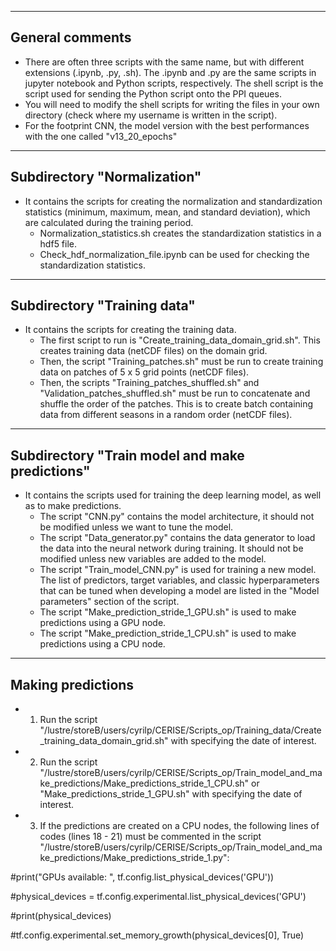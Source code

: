 -------------------------------------------------
General comments
-------------------------------------------------

- There are often three scripts with the same name, but with different extensions (.ipynb, .py, .sh). The .ipynb and .py are the same scripts in jupyter notebook and Python scripts, respectively. The shell script is the script used for sending the Python script onto the PPI queues.
- You will need to modify the shell scripts for writing the files in your own directory (check where my username is written in the script).
- For the footprint CNN, the model version with the best performances with the one called "v13_20_epochs"

-------------------------------------------------
Subdirectory "Normalization"
-------------------------------------------------

- It contains the scripts for creating the normalization and standardization statistics (minimum, maximum, mean, and standard deviation), which are calculated during the training period. 
	- Normalization_statistics.sh creates the standardization statistics in a hdf5 file.
	- Check_hdf_normalization_file.ipynb can be used for checking the standardization statistics.

-------------------------------------------------
Subdirectory "Training data"
-------------------------------------------------

- It contains the scripts for creating the training data.
	- The first script to run is "Create_training_data_domain_grid.sh". This creates training data (netCDF files) on the domain grid.
	- Then, the script "Training_patches.sh" must be run to create training data on patches of 5 x 5 grid points (netCDF files).
	- Then, the scripts "Training_patches_shuffled.sh" and "Validation_patches_shuffled.sh" must be run to concatenate and shuffle the order of the patches. This is to create batch containing data from different seasons in a random order (netCDF files).

-------------------------------------------------
Subdirectory "Train model and make predictions"
-------------------------------------------------

- It contains the scripts used for training the deep learning model, as well as to make predictions.
	- The script "CNN.py" contains the model architecture, it should not be modified unless we want to tune the model.
	- The script "Data_generator.py" contains the data generator to load the data into the neural network during training. It should not be modified unless new variables are added to the model.
	- The script "Train_model_CNN.py" is used for training a new model. The list of predictors, target variables, and classic hyperparameters that can be tuned when developing a model are listed in the "Model parameters" section of the script. 
	- The script "Make_prediction_stride_1_GPU.sh" is used to make predictions using a GPU node.
	- The script "Make_prediction_stride_1_CPU.sh" is used to make predictions using a CPU node.

-------------------------------------------------
Making predictions
-------------------------------------------------

- 1) Run the script "/lustre/storeB/users/cyrilp/CERISE/Scripts_op/Training_data/Create_training_data_domain_grid.sh" with specifying the date of interest.

- 2) Run the script "/lustre/storeB/users/cyrilp/CERISE/Scripts_op/Train_model_and_make_predictions/Make_predictions_stride_1_CPU.sh" or "Make_predictions_stride_1_GPU.sh" with specifying the date of interest.

- 3) If the predictions are created on a CPU nodes, the following lines of codes (lines 18 - 21) must be commented in the script "/lustre/storeB/users/cyrilp/CERISE/Scripts_op/Train_model_and_make_predictions/Make_predictions_stride_1.py":

#print("GPUs available: ", tf.config.list_physical_devices('GPU'))

#physical_devices = tf.config.experimental.list_physical_devices('GPU')

#print(physical_devices)

#tf.config.experimental.set_memory_growth(physical_devices[0], True)


